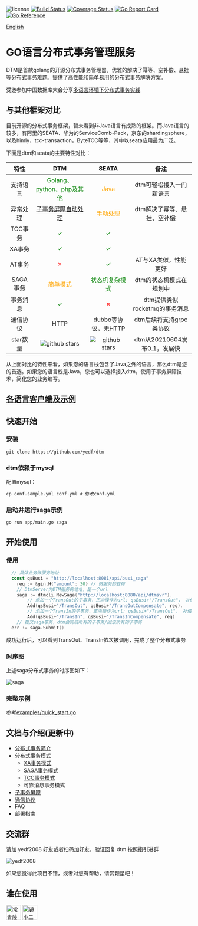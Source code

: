 ![license](https://img.shields.io/github/license/yedf/dtm)
[![Build Status](https://travis-ci.com/yedf/dtm.svg?branch=main)](https://travis-ci.com/yedf/dtm)
[![Coverage Status](https://coveralls.io/repos/github/yedf/dtm/badge.svg?branch=main)](https://coveralls.io/github/yedf/dtm?branch=main)
[![Go Report Card](https://goreportcard.com/badge/github.com/yedf/dtm)](https://goreportcard.com/report/github.com/yedf/dtm)
[![Go Reference](https://pkg.go.dev/badge/github.com/yedf/dtm.svg)](https://pkg.go.dev/github.com/yedf/dtm)

[English](https://github.com/yedf/dtm/blob/main/README-en.md)

# GO语言分布式事务管理服务

DTM是首款golang的开源分布式事务管理器，优雅的解决了幂等、空补偿、悬挂等分布式事务难题。提供了高性能和简单易用的分布式事务解决方案。

受邀参加中国数据库大会分享[多语言环境下分布式事务实践](http://dtcc.it168.com/yicheng.html#b9)

## 与其他框架对比

目前开源的分布式事务框架，暂未看到非Java语言有成熟的框架。而Java语言的较多，有阿里的SEATA、华为的ServiceComb-Pack，京东的shardingsphere，以及himly，tcc-transaction，ByteTCC等等，其中以seata应用最为广泛。

下面是dtm和seata的主要特性对比：

|  特性| DTM | SEATA |备注|
|:-----:|:----:|:----:|:----:|
| 支持语言 |  <font color=green>Golang、python、php及其他</font> | <font color=orange>Java</font> |dtm可轻松接入一门新语言|
|异常处理| <font color=green>[子事务屏障自动处理](https://zhuanlan.zhihu.com/p/388444465)</font>|<font color=orange>手动处理</font> |dtm解决了幂等、悬挂、空补偿|
| TCC事务| <font color=green>✓</font>|<font color=green>✓</font>||
| XA事务|<font color=green>✓</font>|<font color=green>✓</font>||
|AT事务|<font color=red>✗</font>|<font color=green>✓</font>|AT与XA类似，性能更好|
| SAGA事务 |  <font color=orange>简单模式</font> |  <font color=green>状态机复杂模式</font> |dtm的状态机模式在规划中|
|事务消息|<font color=green>✓</font>|<font color=red>✗</font>|dtm提供类似rocketmq的事务消息|
|通信协议|HTTP|dubbo等协议，无HTTP|dtm后续将支持grpc类协议|
|star数量|<img src="https://img.shields.io/github/stars/yedf/dtm.svg?style=social" alt="github stars"/>|<img src="https://img.shields.io/github/stars/seata/seata.svg?style=social" alt="github stars"/>|dtm从20210604发布0.1，发展快|

从上面对比的特性来看，如果您的语言栈包含了Java之外的语言，那么dtm是您的首选。如果您的语言栈是Java，您也可以选择接入dtm，使用子事务屏障技术，简化您的业务编写。

## [各语言客户端及示例](./doc/sdk.md)

## 快速开始

### 安装

`git clone https://github.com/yedf/dtm`

### dtm依赖于mysql

配置mysql：

`cp conf.sample.yml conf.yml # 修改conf.yml`

### 启动并运行saga示例
`go run app/main.go saga`

## 开始使用

### 使用
``` GO
  // 具体业务微服务地址
  const qsBusi = "http://localhost:8081/api/busi_saga"
	req := &gin.H{"amount": 30} // 微服务的载荷
	// DtmServer为DTM服务的地址，是一个url
	saga := dtmcli.NewSaga("http://localhost:8080/api/dtmsvr").
		// 添加一个TransOut的子事务，正向操作为url: qsBusi+"/TransOut"， 补偿操作为url: qsBusi+"/TransOutCompensate"
		Add(qsBusi+"/TransOut", qsBusi+"/TransOutCompensate", req).
		// 添加一个TransIn的子事务，正向操作为url: qsBusi+"/TransOut"， 补偿操作为url: qsBusi+"/TransInCompensate"
		Add(qsBusi+"/TransIn", qsBusi+"/TransInCompensate", req)
	// 提交saga事务，dtm会完成所有的子事务/回滚所有的子事务
  err := saga.Submit()
```

成功运行后，可以看到TransOut、TransIn依次被调用，完成了整个分布式事务

### 时序图

上述saga分布式事务的时序图如下：

![saga](https://pic3.zhimg.com/80/v2-b7d98659093c399e182a0173a8e549ca_1440w.jpg)

### 完整示例
参考[examples/quick_start.go](./examples/quick_start.go)

## 文档与介绍(更新中)
  * [分布式事务简介](https://zhuanlan.zhihu.com/p/387487859)
  * 分布式事务模式
    - [XA事务模式](https://zhuanlan.zhihu.com/p/384756957)
    - [SAGA事务模式](https://zhuanlan.zhihu.com/p/385594256)
    - [TCC事务模式](https://zhuanlan.zhihu.com/p/388357329)
    - 可靠消息事务模式
  * [子事务屏障](https://zhuanlan.zhihu.com/p/388444465)
  * [通信协议](./doc/protocol.md)
  * [FAQ](https://github.com/yedf/dtm/issues/1)
  * 部署指南

## 交流群
请加 yedf2008 好友或者扫码加好友，验证回复 dtm 按照指引进群

![yedf2008](http://service.ivydad.com/cover/dubbingb6b5e2c0-2d2a-cd59-f7c5-c6b90aceb6f1.jpeg)

如果您觉得此项目不错，或者对您有帮助，请赏颗星吧！

## 谁在使用
<div style='vertical-align: middle'>
    <img alt='常青藤爸爸' height='40'  src='https://www.ivydad.com/_nuxt/img/header-logo.2645ad5.png'  /img>
    <img alt='镜小二' height='40'  src='https://img.epeijing.cn/official-website/assets/logo.png'  /img>
</div>

